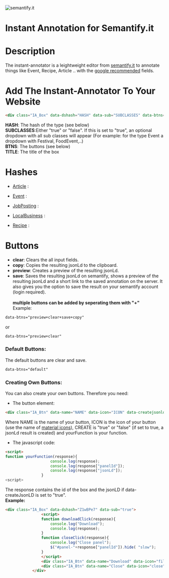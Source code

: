 ![semantify.it](https://semantify.it/images/logo.png)

# Instant Annotation for Semantify.it

# Description
The instant-annotator is a leightweight editor from [semantify.it](www.semantify.it) to annotate things like Event, Recipe, Article .. with the [google recommended](https://developers.google.com/search/docs/guides/) fields.

# Add The Instant-Annotator To Your Website
```html
<div class="IA_Box" data-dshash="HASH" data-sub="SUBCLASSES" data-btns="BTNS" data-title="TITLE"></div>
```
**HASH**: The hash of the type (see below)<br />
**SUBCLASSES**:Either "true" or "false". If this is set to "true", an optional dropdown with all sub classes will appear (For example: for the type Event a dropdown with Festival, FoodEvent,..)<br />
**BTNS**: The buttons (see below)<br />
**TITLE**: The title of the box<br />


# Hashes 
- [Article](https://developers.google.com/search/docs/data-types/articles)
:

- [Event](https://developers.google.com/search/docs/data-types/events)
:

- [JobPosting](https://developers.google.com/search/docs/data-types/job-postings)
:

- [LocalBusiness](https://developers.google.com/search/docs/data-types/local-businesses)
:

- [Recipe](https://developers.google.com/search/docs/data-types/recipes)
:

# Buttons
- **clear**: Clears the all input fields.
- **copy**: Copies the resulting jsonLd to the clipboard.
- **preview**: Creates a preview of the resulting jsonLd.
- **save**: Saves the resulting jsonLd on semantify, shows a preview of the resulting jsonLd and a short link to the saved annotation on the server. It also gives you the option to save the result on your semantify account (login required). <br /> <br />
**multiple buttons can be added by seperating them with "+"**<br />
Example:
```html
data-btns="preview+clear+save+copy"
```
or
```html
data-btns="preview+clear"
```
### Default Buttons:
The default buttons are clear and save.
```html
data-btns="default"
```
### Creating Own Buttons:
You can also create your own buttons. Therefore you need: <br />
- The button element:<br />
```html
<div class="IA_Btn" data-name="NAME" data-icon="ICON" data-createjsonld="CREATE" data-onclick=yourFunction></div>
```
Where NAME is the name of your button, ICON is the icon of your button (use the name of [material icons](https://material.io/icons/)), CREATE is "true" or "false" (if set to true, a jsonLd result is created) and  yourFunction is your function.
- The javascript code:<br />
```html
<script>
function yourFunction(response){
                    console.log(response);
                    console.log(response["panelId"]);
                    console.log(response["jsonLd"]);
                }
<script>
```
The response contains the id of the box and the jsonLD if data-createJsonLD is set to "true". <br />
**Example:**<br />
```html
<div class="IA_Box" data-dshash="Z1wBPe7" data-sub="true">
                <script>
                function downloadClick(response){
                    console.log("Download");
                    console.log(response);
                }
                function closeClick(response){
                    console.log("Close panel");
                    $("#panel-"+response["panelId"]).hide( "slow");
                }
                </script>
                <div class="IA_Btn" data-name="Download" data-icon="file_download" data-createjsonld="true" data-onclick=downloadClick></div>
                <div class="IA_Btn" data-name="Close" data-icon="close" data-createjsonld="false" data-onclick=closeClick></div>
            </div>
```

